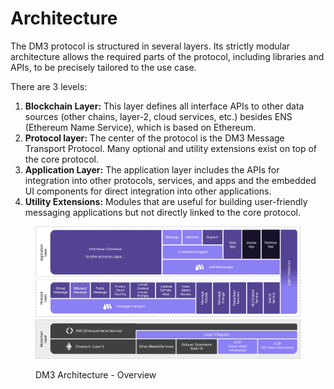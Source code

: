 # Architecture



The DM3 protocol is structured in several layers. Its strictly modular architecture allows the required parts of the protocol, including libraries and APIs, to be precisely tailored to the use case.

There are 3 levels:

1. **Blockchain Layer:** This layer defines all interface APIs to other data sources (other chains, layer-2, cloud services, etc.) besides ENS (Ethereum Name Service), which is based on Ethereum.
2. **Protocol layer:** The center of the protocol is the DM3 Message Transport Protocol. Many optional and utility extensions exist on top of the core protocol.
3. **Application Layer:** The application layer includes the APIs for integration into other protocols, services, and apps and the embedded UI components for direct integration into other applications.
4. **Utility Extensions:** Modules that are useful for building user-friendly messaging applications but not directly linked to the core protocol.

<figure><picture><source srcset="../../../.gitbook/assets/architecture_d.png" media="(prefers-color-scheme: dark)"><img src="../../../.gitbook/assets/architecture_light.png" alt=""></picture><figcaption><p>DM3 Architecture - Overview</p></figcaption></figure>
